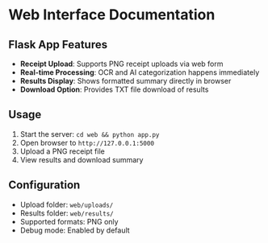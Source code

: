 # Web Interface Documentation

## Flask App Features

- **Receipt Upload**: Supports PNG receipt uploads via web form
- **Real-time Processing**: OCR and AI categorization happens immediately
- **Results Display**: Shows formatted summary directly in browser
- **Download Option**: Provides TXT file download of results

## Usage

1. Start the server: `cd web && python app.py`
2. Open browser to `http://127.0.0.1:5000`
3. Upload a PNG receipt file
4. View results and download summary

## Configuration

- Upload folder: `web/uploads/`
- Results folder: `web/results/`
- Supported formats: PNG only
- Debug mode: Enabled by default
